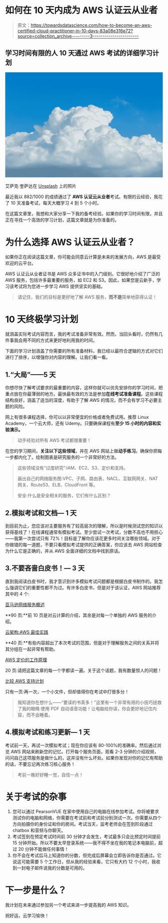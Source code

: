 # 如何在 10 天内成为 AWS 认证云从业者

> 原文：<https://towardsdatascience.com/how-to-become-an-aws-certified-cloud-practitioner-in-10-days-83a08e316e72?source=collection_archive---------3----------------------->

## 学习时间有限的人 10 天通过 AWS 考试的详细学习计划

![](img/810b05be6a9094cb3d6af2bc702f3467.png)

艾萨克·奎萨达在 [Unsplash](https://unsplash.com/?utm_source=unsplash&utm_medium=referral&utm_content=creditCopyText) 上的照片

最近我以 882/1000 的成绩通过了 **AWS 认证云从业者**考试。有限的云经验，我花了 10 天准备考试，每天大概学习 4 到 5 个小时。

在这篇文章里，我想和大家分享一下我的备考经验。如果你的学习时间有限，并且正在寻找一个高效的学习计划，这篇文章就是为你准备的。

# 为什么选择 AWS 认证云从业者？

如果你正在阅读这篇文章，你可能会同意云计算是未来的发展方向，AWS 是最受欢迎的云平台。

AWS 认证云从业者证书是 AWS 众多证书中的入门级别。它很好地介绍了广泛的 AWS 服务，包括许多最重要的服务，如 EC2 和 S3。因此，如果您是云新手，学习该考试将为您进一步学习 AWS 提供坚实的基础。

> 请记住，我们的目标是更好地了解 AWS 服务，**而不是**简单地获得认证！

# 10 天终极学习计划

就涵盖实际考试内容而言，我的考试准备非常有效。然而，当回头看时，仍然有几件事我会用不同的方式来更好地利用我的时间。

下面的学习计划涵盖了你需要的所有准备材料，我已经以最符合逻辑的方式对它们进行了排序，以增强你对内容的理解。让我们看一看。

## 1.“大局”——5 天

你想尽快了解考试要求的最重要的内容，这样你就可以优先安排你的学习时间，把重点放在你最薄弱的地方。最快最有效的方法是参加**在线考试准备课程**。这些课程结构良好，涵盖了适当的深度，有助于了解 AWS 的情况，而不会有学习不必要主题的风险。

网上有很多课程选择，你可以以非常便宜的价格或者免费试用。推荐 Linux Academy，一个云大师，还有 Udemy。只要确保课程有**至少 15 小时的内容和实验演示。**

> 动手经验对所有 AWS 考试都很重要！

在您的学习期间，**关注以下这些领域**，并在 AWS 网站上做**动手练习**。确保你把每一步都内化了。绘制图表是研究服务的一个非常好的方法。

> 这些领域没有“过度研究”:IAM、EC2、S3、定价和支持。
> 
> 画出自己的网络服务图:VPC、子网、路由表、NACL、互联网网关、NAT 网关、Route53、ELB、CloudFront 等。
> 
> 安全:什么是安全相关的服务，它们有什么区别？

## 2.模拟考试和文档— 1 天

到目前为止，您应该对主要服务有了较高层次的理解，所以是时候测试您的知识以获得基线了！在线课程通常有模拟考试。至少尝试一次考试，分数不高也不用担心——我第一次尝试只有 72%！目标是了解你应该花更多时间关注哪些领域。对于你做错的每一道题，不要只看模拟考试提供的正确答案，你应该去 AWS 网站检查为什么它是正确的，并从 AWS 全面详细的文档中找到原话。

## 3.不要吝啬白皮书！— 3 天

直到我阅读白皮书时，我才意识到许多模拟考试问题都是根据白皮书制作的。我怎么强调它们的重要性都不为过。有许多白皮书，但是对于该认证，AWS 网站推荐其中的 4 个:

[亚马逊网络服务概述](https://d0.awsstatic.com/whitepapers/aws-overview.pdf)

**90 页:**前 10 页是对云计算的介绍，其余是对每一个单独的 AWS 服务的介绍。

[云架构:AWS 最佳实践](https://d1.awsstatic.com/whitepapers/AWS_Cloud_Best_Practices.pdf)

**40 页:**有些内容超出了本次考试的范围，但是对于理解服务之间的关系并将其分组在一起非常有帮助。

[AWS 定价的工作原理](http://d1.awsstatic.com/whitepapers/aws_pricing_overview.pdf)

20 页:请把这篇文章的每一个字都读一遍。关于这个话题，我有数量惊人的问题！

[比较 AWS 支持计划](https://aws.amazon.com/premiumsupport/plans/)

只有一页:再一次，一个小文件，但却值得你在考试中打很多分！

> 我知道你在想什么——“要读的书真多！”这里有一个非常有用的小技巧拯救了我的眼睛:使用 PDF 自动语音功能！让电脑给你读，你会更好地记住内容，而不会睡着。

## 4.模拟考试和练习更新— 1 天

考试前一天，再试一次模拟考试；现在你应该有 80-100%的准确率。然后通过浏览 AWS 网站来刷新您的记忆。打开每个服务页面，观看 2-3 分钟的介绍视频，问问自己这项服务是做什么的，这并没有什么坏处。如果你发现对你的记忆有帮助的话，不要忘记再次练习核心服务！

> 考前一晚好好睡一觉，自信一点！

# 关于考试的杂事

1.  您可以通过 PearsonVUE 在家中使用自己的电脑在线参加考试。你将被要求测试你的电脑和网络，你需要在考试前和考试前分别测试一次。你需要从四个方向拍摄你的身份证和你的房间。考试当天，监考老师会在签到阶段通过 chatbox 和音频与你聊天。
2.  考试签到在预定考试时间前 30 分钟才会发生，考试最多只会比预定时间提前 15 分钟开始。所以不要太早登录系统——我不得不坐在我的笔记本电脑前，超过 20 分钟不能做任何事情！
3.  你不会在考试后马上知道你的分数，但完成后屏幕会立即告诉你是否通过。它说这可能需要 5 个工作日，但从我的经验来看，它只有大约 12 个小时，我收到一封电子邮件说我的分数是可用的。

# 下一步是什么？

我计划在未来通过参加另一个考试来进一步提高我的 AWS 知识。

祝好运，云学习愉快！